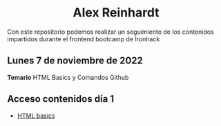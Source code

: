 <h1 align="center"> Alex Reinhardt </h1>

<p> Con este repositorio podemos realizar un seguimiento de los contenidos impartidos durante el frontend bootcamp de Ironhack</p>

<h2>Lunes 7 de noviembre de 2022</h2>

<p><strong>Temario</strong> HTML Basics y Comandos Github</P>

## Acceso contenidos día 1

- [HTML basics](https://github.com/kaisercode13/ironhack-nov07/tree/master/section-01-html)
